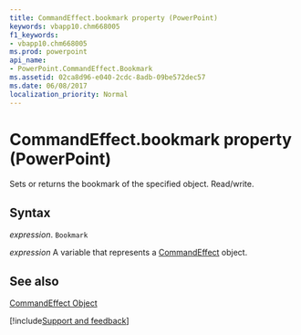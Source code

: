```yaml
---
title: CommandEffect.bookmark property (PowerPoint)
keywords: vbapp10.chm668005
f1_keywords:
- vbapp10.chm668005
ms.prod: powerpoint
api_name:
- PowerPoint.CommandEffect.Bookmark
ms.assetid: 02ca8d96-e040-2cdc-8adb-09be572dec57
ms.date: 06/08/2017
localization_priority: Normal
---
```



# CommandEffect.bookmark property (PowerPoint)

Sets or returns the bookmark of the specified object. Read/write.


## Syntax

_expression_. `Bookmark`

_expression_ A variable that represents a [CommandEffect](PowerPoint.CommandEffect.md) object.


## See also


[CommandEffect Object](PowerPoint.CommandEffect.md)

[!include[Support and feedback](~/includes/feedback-boilerplate.md)]